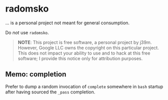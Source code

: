 # radomsko

... is a personal project not meant for general consumption.

Do _not_ use `radomsko`.

> **NOTE**: This project is free software, a personal project by j39m.
> However, Google LLC owns the copyright on this particular project.
> This does not impact your ability to use and to hack at this free
> software; I provide this notice only for attribution purposes.

## Memo: completion

Prefer to dump a random invocation of `complete` somewhere in
`bash` startup after having sourced the `_pass` completion.
